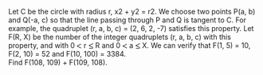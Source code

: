   Let C be the circle with radius r, x2 + y2 = r2. We choose two points P(a, b) and Q(-a, c) so that the line passing through P and Q is tangent to C.    For example, the quadruplet (r, a, b, c) = (2, 6, 2, -7) satisfies this property.    Let F(R, X) be the number of the integer quadruplets (r, a, b, c) with this property, and with 0 <img src='images/symbol_lt.gif' width='10' height='10' alt='&lt;' border='0' style='vertical-align:middle;' /> r <img src='images/symbol_le.gif' width='10' height='12' alt='&le;' border='0' style='vertical-align:middle;' /> R and 0 <img src='images/symbol_lt.gif' width='10' height='10' alt='&lt;' border='0' style='vertical-align:middle;' /> a <img src='images/symbol_le.gif' width='10' height='12' alt='&le;' border='0' style='vertical-align:middle;' /> X.    We can verify that F(1, 5) = 10, F(2, 10) = 52 and F(10, 100) = 3384.<br>  Find F(108, 109) + F(109, 108).  